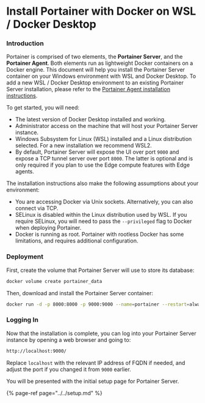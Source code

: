# Install Portainer with Docker on WSL / Docker Desktop

### Introduction

Portainer is comprised of two elements, the **Portainer Server**, and the **Portainer Agent**. Both elements run as lightweight Docker containers on a Docker engine. This document will help you install the Portainer Server container on your Windows environment with WSL and Docker Desktop. To add a new WSL / Docker Desktop environment to an existing Portainer Server installation, please refer to the [Portainer Agent installation instructions](../../agent/docker/wsl.md).

To get started, you will need:

* The latest version of Docker Desktop installed and working.
* Administrator access on the machine that will host your Portainer Server instance.
* Windows Subsystem for Linux \(WSL\) installed and a Linux distribution selected. For a new installation we recommend WSL2.
* By default, Portainer Server will expose the UI over port `9000` and expose a TCP tunnel server over port `8000`. The latter is optional and is only required if you plan to use the Edge compute features with Edge agents.

The installation instructions also make the following assumptions about your environment:

* You are accessing Docker via Unix sockets. Alternatively, you can also connect via TCP.
* SELinux is disabled within the Linux distribution used by WSL. If you require SELinux, you will need to pass the `--privileged` flag to Docker when deploying Portainer.
* Docker is running as root. Portainer with rootless Docker has some limitations, and requires additional configuration.

### Deployment

First, create the volume that Portainer Server will use to store its database:

```bash
docker volume create portainer_data
```

Then, download and install the Portainer Server container:

```bash
docker run -d -p 8000:8000 -p 9000:9000 --name=portainer --restart=always  -v /var/run/docker.sock:/var/run/docker.sock -v portainer_data:/data portainer/portainer-ce
```

### Logging In

Now that the installation is complete, you can log into your Portainer Server instance by opening a web browser and going to:

```bash
http://localhost:9000/
```

Replace `localhost` with the relevant IP address of FQDN if needed, and adjust the port if you changed it from `9000` earlier.

You will be presented with the initial setup page for Portainer Server.

{% page-ref page="../../setup.md" %}



